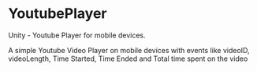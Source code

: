 # YoutubePlayer
Unity - Youtube Player for mobile devices.

A simple Youtube Video Player on mobile devices with events like videoID, videoLength, Time Started, Time Ended and Total time spent on the video
